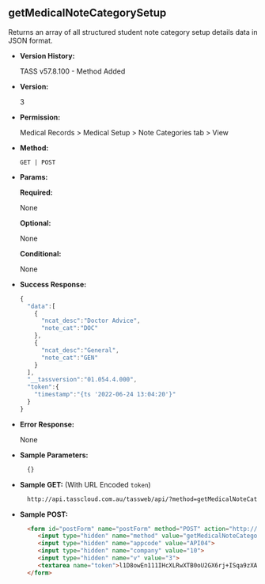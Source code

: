 **getMedicalNoteCategorySetup**
----
  Returns an array of all structured student note category setup details data in JSON format.
  
* **Version History:**

  TASS v57.8.100 - Method Added

* **Version:**

  3

* **Permission:**

  Medical Records > Medical Setup > Note Categories tab > View

* **Method:**

  `GET | POST`
  
*  **Params:**

   **Required:**

   None

   **Optional:**

   None

   **Conditional:**

   None

* **Success Response:**

    ```javascript
    {
      "data":[
        {
          "ncat_desc":"Doctor Advice",
          "note_cat":"DOC"
        },
        {
          "ncat_desc":"General",
          "note_cat":"GEN"
        }
      ],
      "__tassversion":"01.054.4.000",
      "token":{
        "timestamp":"{ts '2022-06-24 13:04:20'}"
      }
    }
    ```

* **Error Response:**

   None
    
* **Sample Parameters:**

  ```javascript
    {}
  ```

* **Sample GET:** (With URL Encoded `token`)

  ```HTML
    http://api.tasscloud.com.au/tassweb/api/?method=getMedicalNoteCategorySetup&appcode=API04&company=10&v=3&token=l1D8owEn111IHcXLRwXTB0oU2GX6rj%2BISqa9zXA8We3J3mwgjW5pdUvFK3%2FIZ4mJ4bMyfKTmEoup%2B3tTE9GeLQ%3D%3D
  ```
  
* **Sample POST:**

  ```HTML
    <form id="postForm" name="postForm" method="POST" action="http://api.tasscloud.com.au/tassweb/api/">
       <input type="hidden" name="method" value="getMedicalNoteCategorySetup">
       <input type="hidden" name="appcode" value="API04">
       <input type="hidden" name="company" value="10">
       <input type="hidden" name="v" value="3">
       <textarea name="token">l1D8owEn111IHcXLRwXTB0oU2GX6rj+ISqa9zXA8We3J3mwgjW5pdUvFK3/IZ4mJ4bMyfKTmEoup+3tTE9GeLQ==</textarea>
    </form>
  ```